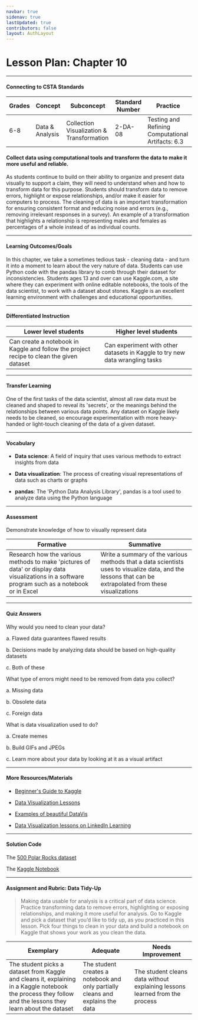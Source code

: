```yaml
---
navbar: true
sidenav: true
lastUpdated: true
contributors: false
layout: AuthLayout
---
```


# Lesson Plan: Chapter 10
---
#### Connecting to CSTA Standards

Grades | Concept | Subconcept | Standard Number | Practice
---|---|---|---|---
6-8 | Data & Analysis | Collection Visualization & Transformation | 2-DA-08 | Testing and Refining Computational Artifacts: 6.3 |

#### Collect data using computational tools and transform the data to make it more useful and reliable.

As students continue to build on their ability to organize and present data visually to support a claim, they will need to understand when and how to transform data for this purpose. Students should transform data to remove errors, highlight or expose relationships, and/or make it easier for computers to process. The cleaning of data is an important transformation for ensuring consistent format and reducing noise and errors (e.g., removing irrelevant responses in a survey). An example of a transformation that highlights a relationship is representing males and females as percentages of a whole instead of as individual counts.

---

#### Learning Outcomes/Goals

In this chapter, we take a sometimes tedious task - cleaning data - and turn it into a moment to learn about the very nature of data. Students can use Python code with the pandas library to comb through their dataset for inconsistencies. Students ages 13 and over can use Kaggle.com, a site where they can experiment with online editable notebooks, the tools of the data scientist, to work with a dataset about stones. Kaggle is an excellent learning environment with challenges and educational opportunities.

---

#### Differentiated Instruction

Lower level students | Higher level students
---|---
Can create a notebook in Kaggle and follow the project recipe to clean the given dataset | Can experiment with other datasets in Kaggle to try new data wrangling tasks

---

#### Transfer Learning

One of the first tasks of the data scientist, almost all raw data must be cleaned and shaped to reveal its 'secrets', or the meanings behind the relationships between various data points. Any dataset on Kaggle likely needs to be cleaned, so encourage experimentation with more heavy-handed or light-touch cleaning of the data of a given dataset.

---

#### Vocabulary

- **Data science**: A field of inquiry that uses various methods to extract insights from data

- **Data visualization**: The process of creating visual representations of data such as charts or graphs

- **pandas**: The 'Python Data Analysis Library', pandas is a tool used to analyze data using the Python language

---

#### Assessment

Demonstrate knowledge of how to visually represent data

Formative | Summative
---|---
Research how the various methods to make 'pictures of data' or display data visualizations in a software program such as a notebook or in Excel | Write a summary of the various methods that a data scientists uses to visualize data, and the lessons that can be extrapolated from these visualizations

---

#### Quiz Answers

Why would you need to clean your data? 

a.	Flawed data guarantees flawed results

b.	Decisions made by analyzing data should be based on high-quality datasets

c.	<span class="highlight">Both of these</span> 

What type of errors might need to be removed from data you collect? 

a.	<span class="highlight">Missing data</span>  

b.	Obsolete data 

c.	Foreign data 

What is data visualization used to do?  

a.	Create memes 

b.	Build GIFs and JPEGs 

c.	<span class="highlight">Learn more about your data by looking at it as a visual artifact</span>

---

#### More Resources/Materials

- [Beginner's Guide to Kaggle](https://www.kaggle.com/getting-started/101345)

- [Data Visualization Lessons](https://github.com/microsoft/Data-Science-For-Beginners/tree/main/3-Data-Visualization)

- [Examples of beautiful DataVis](https://shirleywu.studio/)

- [Data Visualization lessons on LinkedIn Learning](https://www.linkedin.com/learning/data-visualization-a-lesson-and-listen-series/listen-shirley-wu?autoplay=true)

---

#### Solution Code

The [500 Polar Rocks dataset](https://www.kaggle.com/datasets/jenlooper/polar-rocks)

The [Kaggle Notebook](https://www.kaggle.com/code/jenlooper/rock-analysis/edit)

---

#### Assignment and Rubric: Data Tidy-Up

> Making data usable for analysis is a critical part of data science. Practice transforming data to remove errors, highlighting or exposing relationships, and making it more useful for analysis. Go to Kaggle and pick a dataset that you’d like to tidy up, as you practiced in this lesson. Pick four things to clean in your data and build a notebook on Kaggle that shows your work as you clean the data. 

Exemplary | Adequate | Needs Improvement 
---|---|---
The student picks a dataset from Kaggle and cleans it, explaining in a Kaggle notebook the process they follow and the lessons they learn about the dataset | The student creates a notebook and only partially cleans and explains the data | The student cleans data without explaining lessons learned from the process

